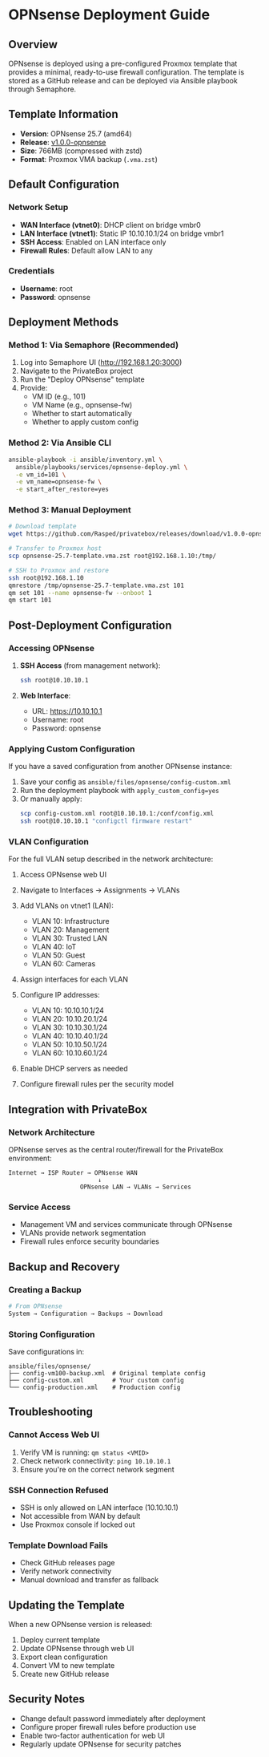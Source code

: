 # OPNsense Deployment Guide

## Overview

OPNsense is deployed using a pre-configured Proxmox template that provides a minimal, ready-to-use firewall configuration. The template is stored as a GitHub release and can be deployed via Ansible playbook through Semaphore.

## Template Information

- **Version**: OPNsense 25.7 (amd64)
- **Release**: [v1.0.0-opnsense](https://github.com/Rasped/privatebox/releases/tag/v1.0.0-opnsense)
- **Size**: 766MB (compressed with zstd)
- **Format**: Proxmox VMA backup (`.vma.zst`)

## Default Configuration

### Network Setup
- **WAN Interface (vtnet0)**: DHCP client on bridge vmbr0
- **LAN Interface (vtnet1)**: Static IP 10.10.10.1/24 on bridge vmbr1
- **SSH Access**: Enabled on LAN interface only
- **Firewall Rules**: Default allow LAN to any

### Credentials
- **Username**: root
- **Password**: opnsense

## Deployment Methods

### Method 1: Via Semaphore (Recommended)

1. Log into Semaphore UI (http://192.168.1.20:3000)
2. Navigate to the PrivateBox project
3. Run the "Deploy OPNsense" template
4. Provide:
   - VM ID (e.g., 101)
   - VM Name (e.g., opnsense-fw)
   - Whether to start automatically
   - Whether to apply custom config

### Method 2: Via Ansible CLI

```bash
ansible-playbook -i ansible/inventory.yml \
  ansible/playbooks/services/opnsense-deploy.yml \
  -e vm_id=101 \
  -e vm_name=opnsense-fw \
  -e start_after_restore=yes
```

### Method 3: Manual Deployment

```bash
# Download template
wget https://github.com/Rasped/privatebox/releases/download/v1.0.0-opnsense/opnsense-25.7-template.vma.zst

# Transfer to Proxmox host
scp opnsense-25.7-template.vma.zst root@192.168.1.10:/tmp/

# SSH to Proxmox and restore
ssh root@192.168.1.10
qmrestore /tmp/opnsense-25.7-template.vma.zst 101
qm set 101 --name opnsense-fw --onboot 1
qm start 101
```

## Post-Deployment Configuration

### Accessing OPNsense

1. **SSH Access** (from management network):
   ```bash
   ssh root@10.10.10.1
   ```

2. **Web Interface**:
   - URL: https://10.10.10.1
   - Username: root
   - Password: opnsense

### Applying Custom Configuration

If you have a saved configuration from another OPNsense instance:

1. Save your config as `ansible/files/opnsense/config-custom.xml`
2. Run the deployment playbook with `apply_custom_config=yes`
3. Or manually apply:
   ```bash
   scp config-custom.xml root@10.10.10.1:/conf/config.xml
   ssh root@10.10.10.1 "configctl firmware restart"
   ```

### VLAN Configuration

For the full VLAN setup described in the network architecture:

1. Access OPNsense web UI
2. Navigate to Interfaces → Assignments → VLANs
3. Add VLANs on vtnet1 (LAN):
   - VLAN 10: Infrastructure
   - VLAN 20: Management
   - VLAN 30: Trusted LAN
   - VLAN 40: IoT
   - VLAN 50: Guest
   - VLAN 60: Cameras

4. Assign interfaces for each VLAN
5. Configure IP addresses:
   - VLAN 10: 10.10.10.1/24
   - VLAN 20: 10.10.20.1/24
   - VLAN 30: 10.10.30.1/24
   - VLAN 40: 10.10.40.1/24
   - VLAN 50: 10.10.50.1/24
   - VLAN 60: 10.10.60.1/24

6. Enable DHCP servers as needed
7. Configure firewall rules per the security model

## Integration with PrivateBox

### Network Architecture

OPNsense serves as the central router/firewall for the PrivateBox environment:

```
Internet → ISP Router → OPNsense WAN
                         ↓
                    OPNsense LAN → VLANs → Services
```

### Service Access

- Management VM and services communicate through OPNsense
- VLANs provide network segmentation
- Firewall rules enforce security boundaries

## Backup and Recovery

### Creating a Backup

```bash
# From OPNsense
System → Configuration → Backups → Download
```

### Storing Configuration

Save configurations in:
```
ansible/files/opnsense/
├── config-vm100-backup.xml  # Original template config
├── config-custom.xml        # Your custom config
└── config-production.xml    # Production config
```

## Troubleshooting

### Cannot Access Web UI

1. Verify VM is running: `qm status <VMID>`
2. Check network connectivity: `ping 10.10.10.1`
3. Ensure you're on the correct network segment

### SSH Connection Refused

- SSH is only allowed on LAN interface (10.10.10.1)
- Not accessible from WAN by default
- Use Proxmox console if locked out

### Template Download Fails

- Check GitHub releases page
- Verify network connectivity
- Manual download and transfer as fallback

## Updating the Template

When a new OPNsense version is released:

1. Deploy current template
2. Update OPNsense through web UI
3. Export clean configuration
4. Convert VM to new template
5. Create new GitHub release

## Security Notes

- Change default password immediately after deployment
- Configure proper firewall rules before production use
- Enable two-factor authentication for web UI
- Regularly update OPNsense for security patches